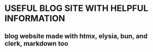 # USEFUL BLOG SITE WITH HELPFUL INFORMATION

## blog website made with htmx, elysia, bun, and clerk, markdown too
